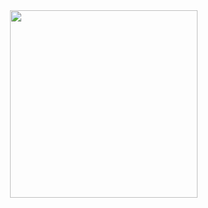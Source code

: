<div style="width:100%;height:0;padding-bottom:100%;position:relative;" align="center">
  <img src="https://media.giphy.com/media/WtTnAfZn6aVJfBzlN3/giphy.gif" width="300" height="auto" style="position:absolute" frameBorder="0" class="giphy-embed" allowFullScreen></img>
</div>
